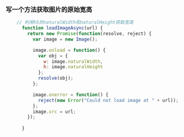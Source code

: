 <!--
 * @Author: your name
 * @Date: 2020-03-10 16:22:50
 * @LastEditTime: 2020-03-10 16:23:13
 * @LastEditors: Please set LastEditors
 * @Description: In User Settings Edit
 * @FilePath: /fe_blog/js/48/README.md
 -->
### 写一个方法获取图片的原始宽高
```js
    // 利用h5的naturalWidth和naturalHeight获取宽高
      function loadImageAsync(url) {
        return new Promise(function(resolve, reject) {
          var image = new Image();

          image.onload = function() {
            var obj = {
              w: image.naturalWidth,
              h: image.naturalHeight
            };
            resolve(obj);
          };

          image.onerror = function() {
            reject(new Error("Could not load image at " + url));
          };
          image.src = url;
        });
       
      }
```